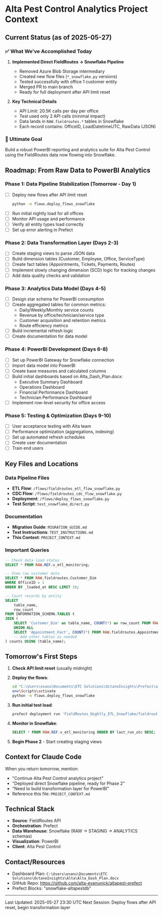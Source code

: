 # Alta Pest Control Analytics Project Context

## Current Status (as of 2025-05-27)

### ✅ What We've Accomplished Today
1. **Implemented Direct FieldRoutes → Snowflake Pipeline**
   - Removed Azure Blob Storage intermediary
   - Created new flow files (`*_snowflake.py` versions)
   - Tested successfully with office 1 customer entity
   - Merged PR to main branch
   - Ready for full deployment after API limit reset

2. **Key Technical Details**
   - API Limit: 20.5K calls per day per office
   - Test used only 2 API calls (minimal impact)
   - Data lands in `RAW.fieldroutes.*` tables in Snowflake
   - Each record contains: OfficeID, LoadDatetimeUTC, RawData (JSON)

### 🎯 Ultimate Goal
Build a robust PowerBI reporting and analytics suite for Alta Pest Control using the FieldRoutes data now flowing into Snowflake.

## Roadmap: From Raw Data to PowerBI Analytics

### Phase 1: Data Pipeline Stabilization (Tomorrow - Day 1)
- [ ] Deploy new flows after API limit reset
  ```bash
  python -m flows.deploy_flows_snowflake
  ```
- [ ] Run initial nightly load for all offices
- [ ] Monitor API usage and performance
- [ ] Verify all entity types load correctly
- [ ] Set up error alerting in Prefect

### Phase 2: Data Transformation Layer (Days 2-3)
- [ ] Create staging views to parse JSON data
- [ ] Build dimension tables (Customer, Employee, Office, ServiceType)
- [ ] Create fact tables (Appointments, Tickets, Payments, Routes)
- [ ] Implement slowly changing dimension (SCD) logic for tracking changes
- [ ] Add data quality checks and validation

### Phase 3: Analytics Data Model (Days 4-5)
- [ ] Design star schema for PowerBI consumption
- [ ] Create aggregated tables for common metrics:
  - Daily/Weekly/Monthly service counts
  - Revenue by office/technician/service type
  - Customer acquisition and retention metrics
  - Route efficiency metrics
- [ ] Build incremental refresh logic
- [ ] Create documentation for data model

### Phase 4: PowerBI Development (Days 6-8)
- [ ] Set up PowerBI Gateway for Snowflake connection
- [ ] Import data model into PowerBI
- [ ] Create base measures and calculated columns
- [ ] Build initial dashboards based on Alta_Dash_Plan.docx:
  - Executive Summary Dashboard
  - Operations Dashboard
  - Financial Performance Dashboard
  - Technician Performance Dashboard
- [ ] Implement row-level security for office access

### Phase 5: Testing & Optimization (Days 9-10)
- [ ] User acceptance testing with Alta team
- [ ] Performance optimization (aggregations, indexing)
- [ ] Set up automated refresh schedules
- [ ] Create user documentation
- [ ] Train end users

## Key Files and Locations

### Data Pipeline Files
- **ETL Flow**: `/flows/fieldroutes_etl_flow_snowflake.py`
- **CDC Flow**: `/flows/fieldroutes_cdc_flow_snowflake.py`
- **Deployment**: `/flows/deploy_flows_snowflake.py`
- **Test Script**: `test_snowflake_direct.py`

### Documentation
- **Migration Guide**: `MIGRATION_GUIDE.md`
- **Test Instructions**: `TEST_INSTRUCTIONS.md`
- **This Context**: `PROJECT_CONTEXT.md`

### Important Queries
```sql
-- Check data load status
SELECT * FROM RAW.REF.v_etl_monitoring;

-- View raw customer data
SELECT * FROM RAW.fieldroutes.Customer_Dim 
WHERE OfficeID = 1 
ORDER BY _loaded_at DESC LIMIT 10;

-- Count records by entity
SELECT 
    table_name,
    row_count
FROM INFORMATION_SCHEMA.TABLES t
JOIN (
    SELECT 'Customer_Dim' as table_name, COUNT(*) as row_count FROM RAW.fieldroutes.Customer_Dim
    UNION ALL
    SELECT 'Appointment_Fact', COUNT(*) FROM RAW.fieldroutes.Appointment_Fact
    -- Add other tables as needed
) counts USING (table_name);
```

## Tomorrow's First Steps

1. **Check API limit reset** (usually midnight)
2. **Deploy the flows**:
   ```bash
   cd "C:\Users\evanu\Documents\ETC Solutions\OctaneInsights\Prefect\altapest-prefect"
   env\Scripts\activate
   python -m flows.deploy_flows_snowflake
   ```

3. **Run initial test load**:
   ```bash
   prefect deployment run 'FieldRoutes_Nightly_ETL_Snowflake/fieldroutes-nightly-snowflake-direct' -p test_office_id=1
   ```

4. **Monitor in Snowflake**:
   ```sql
   SELECT * FROM RAW.REF.v_etl_monitoring ORDER BY last_run_utc DESC;
   ```

5. **Begin Phase 2** - Start creating staging views

## Context for Claude Code

When you return tomorrow, mention:
- "Continue Alta Pest Control analytics project"
- "Deployed direct Snowflake pipeline, ready for Phase 2"
- "Need to build transformation layer for PowerBI"
- Reference this file: `PROJECT_CONTEXT.md`

## Technical Stack
- **Source**: FieldRoutes API
- **Orchestration**: Prefect
- **Data Warehouse**: Snowflake (RAW → STAGING → ANALYTICS schemas)
- **Visualization**: PowerBI
- **Client**: Alta Pest Control

## Contact/Resources
- Dashboard Plan: `C:\Users\evanu\Documents\ETC Solutions\OctaneInsights\Alta\Alta_Dash_Plan.docx`
- GitHub Repo: https://github.com/alta-evanunick/altapest-prefect
- Prefect Blocks: "snowflake-altapestdb"

---
Last Updated: 2025-05-27 23:30 UTC
Next Session: Deploy flows after API reset, begin transformation layer
